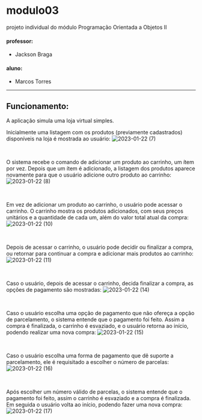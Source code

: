 # modulo03
projeto individual do módulo Programação Orientada a Objetos II

#### professor:
* Jackson Braga

#### aluno:
* Marcos Torres

----

## Funcionamento:
A aplicação simula uma loja virtual simples.


Inicialmente uma listagem com os produtos (previamente cadastrados) disponíveis na loja é mostrada ao usuário:
![2023-01-22 (7)](https://user-images.githubusercontent.com/17331645/213940765-ccb10278-9f45-42b3-9926-691b9286e919.png)

<br>

O sistema recebe o comando de adicionar um produto ao carrinho, um ítem por vez. Depois que um ítem é adicionado, a listagem dos produtos aparece novamente para que o usuário adicione outro produto ao carrinho:
![2023-01-22 (8)](https://user-images.githubusercontent.com/17331645/213940909-9e6a508e-f2a0-4b7c-9f14-0c5d43008ba6.png)

<br>

Em vez de adicionar um produto ao carrinho, o usuário pode acessar o carrinho. O carrinho mostra os produtos adicionados, com seus preços unitários e a quantidade de cada um, além do valor total atual da compra:
![2023-01-22 (10)](https://user-images.githubusercontent.com/17331645/213941125-e026d16f-d0dc-4e5d-a557-2e0238dbdac1.png)

<br>

Depois de acessar o carrinho, o usuário pode decidir ou finalizar a compra, ou retornar para continuar a compra e adicionar mais produtos ao carrinho:
<br>
![2023-01-22 (11)](https://user-images.githubusercontent.com/17331645/213941287-a86c6de2-a45f-407f-a109-4822cc61ad51.png)

<br>

Caso o usuário, depois de acessar o carrinho, decida finalizar a compra, as opções de pagamento são mostradas:
![2023-01-22 (14)](https://user-images.githubusercontent.com/17331645/213941379-17c6b93f-d10f-488b-8fbd-8b3f995cf787.png)

<br>

Caso o usuário escolha uma opção de pagamento que não ofereça a opção de parcelamento, o sistema entende que o pagamento foi feito. Assim a compra é finalizada, o carrinho é esvaziado, e o usuário retorna ao início, podendo realizar uma nova compra:
![2023-01-22 (15)](https://user-images.githubusercontent.com/17331645/213941744-272404e7-373c-4569-83fb-6c997f83e443.png)

<br>

Caso o usuário escolha uma forma de pagamento que dê suporte a parcelamento, ele é requisitado a escolher o número de parcelas:
![2023-01-22 (16)](https://user-images.githubusercontent.com/17331645/213941969-224558fb-22ea-4629-8fb3-5f4042fb30a4.png)

<br>

Após escolher um número válido de parcelas, o sistema entende que o pagamento foi feito, assim o carrinho é esvaziado e a compra é finalizada. Em seguida o usuário volta ao início, podendo fazer uma nova compra:
![2023-01-22 (17)](https://user-images.githubusercontent.com/17331645/213942123-268c421e-3f7c-4bda-b441-76dd9aab2ea6.png)


